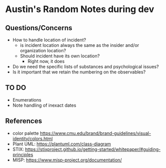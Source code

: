 # Austin's Random Notes during dev

## Questions/Concerns
- How to handle location of incident?
    - is incident location always the same as the insider and/or organization location?
    - Should incident have its own location?
        - Right now, it does
- Do we need the specific lists of substances and psychological issues?
- Is it important that we retain the numbering on the observables?


## TO DO
- Enumerations
- Note handling of inexact dates

## References
- color palette https://www.cmu.edu/brand/brand-guidelines/visual-identity/colors.html
- Plant UML: https://plantuml.com/class-diagram
- STIX: https://stixproject.github.io/getting-started/whitepaper/#guiding-principles
- MISP: https://www.misp-project.org/documentation/